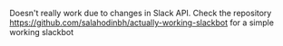 Doesn't really work due to changes in Slack API. Check the repository https://github.com/salahodinbh/actually-working-slackbot for a simple working slackbot
